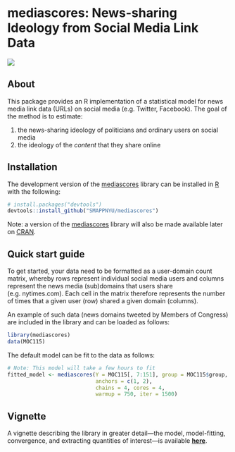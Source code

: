 
<!-- rmarkdown::render("README.Rmd") -->

<!-- README.md is generated from README.Rmd. Please edit that file -->

# mediascores: News-sharing Ideology from Social Media Link Data

![](https://travis-ci.org/desmarais-lab/NetworkInference.svg)

## About

This package provides an R implementation of a statistical model for
news media link data (URLs) on social media (e.g. Twitter, Facebook).
The goal of the method is to estimate:

1.  the news-sharing ideology of politicians and ordinary users on
    social media
2.  the ideology of the *content* that they share online

## Installation

The development version of the
[mediascores](https://github.com/SMAPPNYU/mediascores) library can be
installed in [R](https://r-project.org) with the following:

``` r
# install.packages("devtools")
devtools::install_github("SMAPPNYU/mediascores")
```

Note: a version of the
[mediascores](https://github.com/SMAPPNYU/mediascores) library will also
be made available later on [CRAN](https://cran.r-project.org/).

## Quick start guide

To get started, your data need to be formatted as a user-domain count
matrix, whereby rows represent individual social media users and columns
represent the news media (sub)domains that users share
(e.g. nytimes.com). Each cell in the matrix therefore represents the
number of times that a given user (row) shared a given domain (columns).

An example of such data (news domains tweeted by Members of Congress)
are included in the library and can be loaded as follows:

``` r
library(mediascores)
data(MOC115)
```

The default model can be fit to the data as follows:

``` r
# Note: This model will take a few hours to fit
fitted_model <- mediascores(Y = MOC115[, 7:151], group = MOC115$group,
                            anchors = c(1, 2),
                            chains = 4, cores = 4,
                            warmup = 750, iter = 1500)
```

## Vignette

A vignette describing the library in greater detail—the model,
model-fitting, convergence, and extracting quantities of interest—is
available
**[here](http://htmlpreview.github.io/?https://github.com/SMAPPNYU/mediascores/blob/master/vignettes/mediascores-vignette.html)**.
